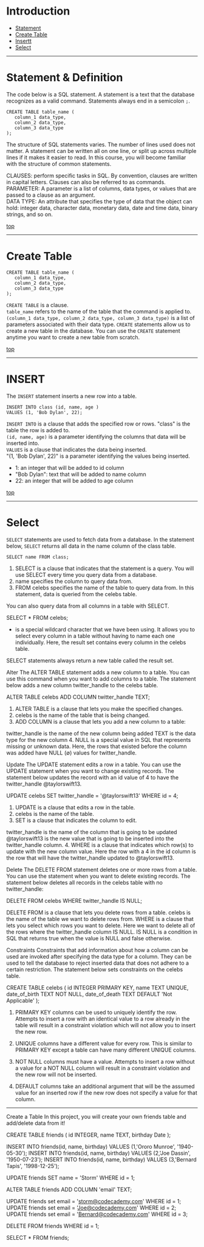 
# Introduction

+ [Statement](#statement-&-definition)
+ [Create Table](#create-table)
+ [Insertt](#insert)
+ [Select](#select)

***
# Statement & Definition  
The code below is a SQL statement. A statement is a text that the database recognizes as a valid command. Statements always end in a semicolon `;`.
```
CREATE TABLE table_name (
   column_1 data_type, 
   column_2 data_type, 
   column_3 data_type
);
```
The structure of SQL statements varies. The number of lines used does not matter. A statement can be written all on one line, or split up across multiple lines if it makes it easier to read. In this course, you will become familiar with the structure of common statements.  

CLAUSES: perform specific tasks in SQL. By convention, clauses are written in capital letters. Clauses can also be referred to as commands. 
PARAMETER: A parameter is a list of columns, data types, or values that are passed to a clause as an argument.  
DATA TYPE: An attribute that specifies the type of data that the object can hold: integer data, character data, monetary data, date and time data, binary strings, and so on.  

[top](#introduction)
***
# Create Table   
```
CREATE TABLE table_name (
   column_1 data_type, 
   column_2 data_type, 
   column_3 data_type
);
```
`CREATE TABLE` is a clause.  
`table_name` refers to the name of the table that the command is applied to.  
`(column_1 data_type, column_2 data_type, column_3 data_type)` is a list of parameters associated with their data type.
`CREATE` statements allow us to create a new table in the database. You can use the `CREATE` statement anytime you want to create a new table from scratch.  

[top](#introduction)  
***  
# INSERT
The `INSERT` statement inserts a new row into a table.
```
INSERT INTO class (id, name, age ) 
VALUES (1, 'Bob Dylan', 22);
```
`INSERT INTO` is a clause that adds the specified row or rows. "class" is the table the row is added to.  
`(id, name, age)` is a parameter identifying the columns that data will be inserted into.  
`VALUES` is a clause that indicates the data being inserted.  
"(1, 'Bob Dylan', 22)" is a parameter identifying the values being inserted.
   + 1:             an integer that will be added to id column
   + "Bob Dylan":   text that will be added to name column
   + 22:            an integer that will be added to age column

[top](#introduction)
***
# Select
`SELECT` statements are used to fetch data from a database. In the statement below, `SELECT` returns all data in the name column of the class table.  
```
SELECT name FROM class;
```


1. SELECT is a clause that indicates that the statement is a query. You will use SELECT every time you query data from a database.
2. name specifies the column to query data from.
3. FROM celebs specifies the name of the table to query data from. In this statement, data is queried from the celebs table.

You can also query data from all columns in a table with SELECT.

SELECT * FROM celebs;
 
* is a special wildcard character that we have been using. It allows you to select every column in a table without having to name each one individually. Here, the result set contains every column in the celebs table.

SELECT statements always return a new table called the result set.


Alter
The ALTER TABLE statement adds a new column to a table. You can use this command when you want to add columns to a table. The statement below adds a new column twitter_handle to the celebs table.

ALTER TABLE celebs 
ADD COLUMN twitter_handle TEXT;
 
1. ALTER TABLE is a clause that lets you make the specified changes.
2. celebs is the name of the table that is being changed.
3. ADD COLUMN is a clause that lets you add a new column to a table:

twitter_handle is the name of the new column being added
TEXT is the data type for the new column
4. NULL is a special value in SQL that represents missing or unknown data. Here, the rows that existed before the column was added have NULL (∅) values for twitter_handle.

Update
The UPDATE statement edits a row in a table. You can use the UPDATE statement when you want to change existing records. The statement below updates the record with an id value of 4 to have the twitter_handle @taylorswift13.

UPDATE celebs 
SET twitter_handle = '@taylorswift13' 
WHERE id = 4; 
 
1. UPDATE is a clause that edits a row in the table.
2. celebs is the name of the table.
3. SET is a clause that indicates the column to edit.

twitter_handle is the name of the column that is going to be updated
@taylorswift13 is the new value that is going to be inserted into the twitter_handle column.
4. WHERE is a clause that indicates which row(s) to update with the new column value. Here the row with a 4 in the id column is the row that will have the twitter_handle updated to @taylorswift13.


Delete
The DELETE FROM statement deletes one or more rows from a table. You can use the statement when you want to delete existing records. The statement below deletes all records in the celebs table with no twitter_handle:

DELETE FROM celebs 
WHERE twitter_handle IS NULL;
 
DELETE FROM is a clause that lets you delete rows from a table.
celebs is the name of the table we want to delete rows from.
WHERE is a clause that lets you select which rows you want to delete. Here we want to delete all of the rows where the twitter_handle column IS NULL.
IS NULL is a condition in SQL that returns true when the value is NULL and false otherwise.

Constraints
Constraints that add information about how a column can be used are invoked after specifying the data type for a column. They can be used to tell the database to reject inserted data that does not adhere to a certain restriction. The statement below sets constraints on the celebs table.

CREATE TABLE celebs (
   id INTEGER PRIMARY KEY, 
   name TEXT UNIQUE,
   date_of_birth TEXT NOT NULL,
   date_of_death TEXT DEFAULT 'Not Applicable'
);
 
1. PRIMARY KEY columns can be used to uniquely identify the row. Attempts to insert a row with an identical value to a row already in the table will result in a constraint violation which will not allow you to insert the new row.

2. UNIQUE columns have a different value for every row. This is similar to PRIMARY KEY except a table can have many different UNIQUE columns.

3. NOT NULL columns must have a value. Attempts to insert a row without a value for a NOT NULL column will result in a constraint violation and the new row will not be inserted.

4. DEFAULT columns take an additional argument that will be the assumed value for an inserted row if the new row does not specify a value for that column.



----------------------------------------------------

Create a Table
In this project, you will create your own friends table and add/delete data from it!

CREATE TABLE friends (
  id INTEGER,
  name TEXT,
  birthday Date
);

INSERT INTO friends(id, name, birthday)
VALUES (1,'Ororo Munroe', '1940-05-30');
INSERT INTO friends(id, name, birthday)
VALUES (2,'Joe Dassin', '1950-07-23');
INSERT INTO friends(id, name, birthday)
VALUES (3,'Bernard Tapis', '1998-12-25');

UPDATE friends
SET name = 'Storm' 
WHERE id = 1; 

ALTER TABLE friends 
ADD COLUMN 'email' TEXT;

UPDATE friends
set email = 'storm@codecademy.com'
WHERE id = 1;
UPDATE friends
set email = 'Joe@codecademy.com'
WHERE id = 2;
UPDATE friends
set email = 'Bernard@codecademy.com'
WHERE id = 3;

DELETE FROM friends
WHERE id = 1;

SELECT * FROM friends;
